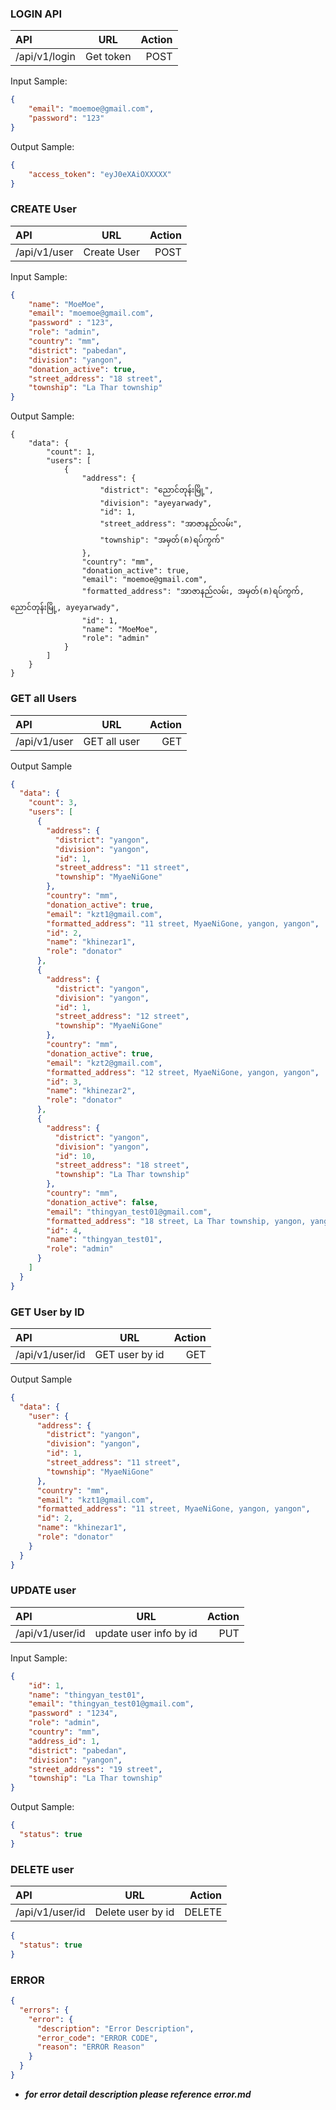 ### LOGIN API
| API      | URL | Action     |
| :---        |    :----:   |          ---: |
| /api/v1/login     | Get token       | POST   |

Input Sample:
```json
{
    "email": "moemoe@gmail.com",
    "password": "123"
}
```

Output Sample:
```json
{
    "access_token": "eyJ0eXAiOXXXXX"
}
```

### CREATE User
| API      | URL | Action     |
| :---        |    :----:   |          ---: |
| /api/v1/user     | Create User       | POST   |

Input Sample:
```json
{
    "name": "MoeMoe", 
    "email": "moemoe@gmail.com",
    "password" : "123", 
    "role": "admin", 
    "country": "mm",
    "district": "pabedan",
    "division": "yangon",
    "donation_active": true,
    "street_address": "18 street",
    "township": "La Thar township"
}
```
Output Sample:
```
{
    "data": {
        "count": 1,
        "users": [
            {
                "address": {
                    "district": "ညောင်တုန်းမြို့",
                    "division": "ayeyarwady",
                    "id": 1,
                    "street_address": "အာဇာနည်လမ်း",
                    "township": "အမှတ်(၈)ရပ်ကွက်"
                },
                "country": "mm",
                "donation_active": true,
                "email": "moemoe@gmail.com",
                "formatted_address": "အာဇာနည်လမ်း, အမှတ်(၈)ရပ်ကွက်, ညောင်တုန်းမြို့, ayeyarwady",
                "id": 1,
                "name": "MoeMoe",
                "role": "admin"
            }
        ]
    }
}
```

### GET all Users
| API      | URL | Action     |
| :---        |    :----:   |          ---: |
| /api/v1/user     | GET all user       | GET   |

Output Sample
``` json
{
  "data": {
    "count": 3,
    "users": [
      {
        "address": {
          "district": "yangon",
          "division": "yangon",
          "id": 1,
          "street_address": "11 street",
          "township": "MyaeNiGone"
        },
        "country": "mm",
        "donation_active": true,
        "email": "kzt1@gmail.com",
        "formatted_address": "11 street, MyaeNiGone, yangon, yangon",
        "id": 2,
        "name": "khinezar1",
        "role": "donator"
      },
      {
        "address": {
          "district": "yangon",
          "division": "yangon",
          "id": 1,
          "street_address": "12 street",
          "township": "MyaeNiGone"
        },
        "country": "mm",
        "donation_active": true,
        "email": "kzt2@gmail.com",
        "formatted_address": "12 street, MyaeNiGone, yangon, yangon",
        "id": 3,
        "name": "khinezar2",
        "role": "donator"
      },
      {
        "address": {
          "district": "yangon",
          "division": "yangon",
          "id": 10,
          "street_address": "18 street",
          "township": "La Thar township"
        },
        "country": "mm",
        "donation_active": false,
        "email": "thingyan_test01@gmail.com",
        "formatted_address": "18 street, La Thar township, yangon, yangon",
        "id": 4,
        "name": "thingyan_test01",
        "role": "admin"
      }
    ]
  }
}
```

### GET User by ID
| API      | URL | Action     |
| :---        |    :----:   |          ---: |
| /api/v1/user/id     | GET user by id     | GET   |
Output Sample
```json
{
  "data": {
    "user": {
      "address": {
        "district": "yangon",
        "division": "yangon",
        "id": 1,
        "street_address": "11 street",
        "township": "MyaeNiGone"
      },
      "country": "mm",
      "email": "kzt1@gmail.com",
      "formatted_address": "11 street, MyaeNiGone, yangon, yangon",
      "id": 2,
      "name": "khinezar1",
      "role": "donator"
    }
  }
}
```
### UPDATE user
| API      | URL | Action     |
| :---        |    :----:   |          ---: |
| /api/v1/user/id     | update user info by id     | PUT  |
Input Sample:
```json
{
    "id": 1,
    "name": "thingyan_test01",
    "email": "thingyan_test01@gmail.com",
    "password" : "1234", 
    "role": "admin",
    "country": "mm",
    "address_id": 1,
    "district": "pabedan",
    "division": "yangon",
    "street_address": "19 street",
    "township": "La Thar township"
}
```

Output Sample:
```json
{
  "status": true
}
```


### DELETE user

| API      | URL | Action     |
| :---        |    :----:   |          ---: |
| /api/v1/user/id     | Delete user by id     | DELETE  |
```json
{
  "status": true
}
```

### ERROR 

```json
{
  "errors": {
    "error": {
      "description": "Error Description",
      "error_code": "ERROR CODE",
      "reason": "ERROR Reason"
    }
  }
}
```
- ***for error detail description please reference error.md*** 
